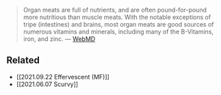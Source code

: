 > Organ meats are full of nutrients, and are often pound-for-pound more nutritious than muscle meats. With the notable exceptions of tripe (intestines) and brains, most organ meats are good sources of numerous vitamins and minerals, including many of the B-Vitamins, iron, and zinc.
— [WebMD](https://www.webmd.com/diet/health-benefits-organ-meat)

## Related

* [[2021.09.22 Effervescent (MF)]]
*  [[2021.06.07 Scurvy]]